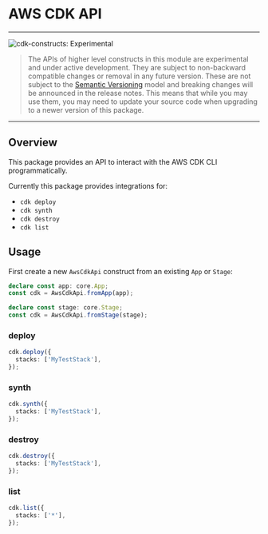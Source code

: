 # AWS CDK API
<!--BEGIN STABILITY BANNER-->

---

![cdk-constructs: Experimental](https://img.shields.io/badge/cdk--constructs-experimental-important.svg?style=for-the-badge)

> The APIs of higher level constructs in this module are experimental and under active development.
> They are subject to non-backward compatible changes or removal in any future version. These are
> not subject to the [Semantic Versioning](https://semver.org/) model and breaking changes will be
> announced in the release notes. This means that while you may use them, you may need to update
> your source code when upgrading to a newer version of this package.

---

<!--END STABILITY BANNER-->

## Overview

This package provides an API to interact with the AWS CDK CLI programmatically.

Currently this package provides integrations for:

- `cdk deploy`
- `cdk synth`
- `cdk destroy`
- `cdk list`

## Usage

First create a new `AwsCdkApi` construct from an existing `App` or `Stage`:

```ts fixture=imports
declare const app: core.App;
const cdk = AwsCdkApi.fromApp(app);
```

```ts fixture=imports
declare const stage: core.Stage;
const cdk = AwsCdkApi.fromStage(stage);
```

### deploy

```ts
cdk.deploy({
  stacks: ['MyTestStack'],
});
```

### synth

```ts
cdk.synth({
  stacks: ['MyTestStack'],
});
```

### destroy

```ts
cdk.destroy({
  stacks: ['MyTestStack'],
});
```

### list

```ts
cdk.list({
  stacks: ['*'],
});
```
